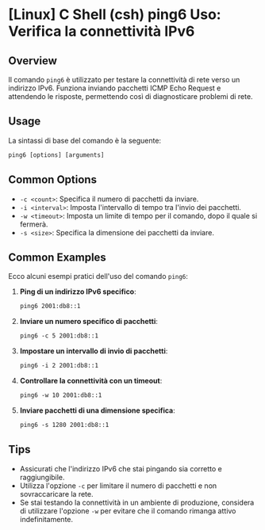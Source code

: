 # [Linux] C Shell (csh) ping6 Uso: Verifica la connettività IPv6

## Overview
Il comando `ping6` è utilizzato per testare la connettività di rete verso un indirizzo IPv6. Funziona inviando pacchetti ICMP Echo Request e attendendo le risposte, permettendo così di diagnosticare problemi di rete.

## Usage
La sintassi di base del comando è la seguente:

```csh
ping6 [options] [arguments]
```

## Common Options
- `-c <count>`: Specifica il numero di pacchetti da inviare.
- `-i <interval>`: Imposta l'intervallo di tempo tra l'invio dei pacchetti.
- `-w <timeout>`: Imposta un limite di tempo per il comando, dopo il quale si fermerà.
- `-s <size>`: Specifica la dimensione dei pacchetti da inviare.

## Common Examples
Ecco alcuni esempi pratici dell'uso del comando `ping6`:

1. **Ping di un indirizzo IPv6 specifico**:
   ```csh
   ping6 2001:db8::1
   ```

2. **Inviare un numero specifico di pacchetti**:
   ```csh
   ping6 -c 5 2001:db8::1
   ```

3. **Impostare un intervallo di invio di pacchetti**:
   ```csh
   ping6 -i 2 2001:db8::1
   ```

4. **Controllare la connettività con un timeout**:
   ```csh
   ping6 -w 10 2001:db8::1
   ```

5. **Inviare pacchetti di una dimensione specifica**:
   ```csh
   ping6 -s 1280 2001:db8::1
   ```

## Tips
- Assicurati che l'indirizzo IPv6 che stai pingando sia corretto e raggiungibile.
- Utilizza l'opzione `-c` per limitare il numero di pacchetti e non sovraccaricare la rete.
- Se stai testando la connettività in un ambiente di produzione, considera di utilizzare l'opzione `-w` per evitare che il comando rimanga attivo indefinitamente.